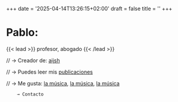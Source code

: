 +++
date = '2025-04-14T13:26:15+02:00'
draft = false
title = ''
+++

# Pablo: 
{{< lead >}} profesor, abogado {{< /lead >}}

// → Creador de: [aijsh](#)

// → Puedes leer mis [publicaciones](art)

// → Me gusta: [la música](#), [la música](#), [la música](#)

        → Contacto

